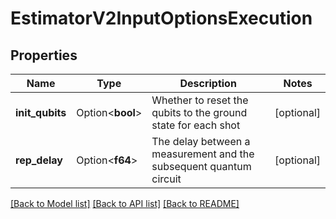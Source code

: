 # EstimatorV2InputOptionsExecution

## Properties

Name | Type | Description | Notes
------------ | ------------- | ------------- | -------------
**init_qubits** | Option<**bool**> | Whether to reset the qubits to the ground state for each shot | [optional]
**rep_delay** | Option<**f64**> | The delay between a measurement and the subsequent quantum circuit | [optional]

[[Back to Model list]](../README.md#documentation-for-models) [[Back to API list]](../README.md#documentation-for-api-endpoints) [[Back to README]](../README.md)


